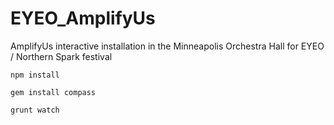 EYEO_AmplifyUs
==============

AmplifyUs interactive installation in the Minneapolis Orchestra Hall for EYEO / Northern Spark festival

	
	npm install
	
	gem install compass

	grunt watch


